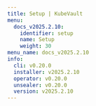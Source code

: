 ```yaml
---
title: Setup | KubeVault
menu:
  docs_v2025.2.10:
    identifier: setup
    name: Setup
    weight: 30
menu_name: docs_v2025.2.10
info:
  cli: v0.20.0
  installer: v2025.2.10
  operator: v0.20.0
  unsealer: v0.20.0
  version: v2025.2.10
---
```


